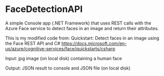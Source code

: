 # FaceDetectionAPI
A simple Console app (.NET Framework) that uses REST calls with the Azure Face service to detect faces in an image and return their attributes.

This is my modified code from: Quickstart: Detect faces in an image using the Face REST API and C# https://docs.microsoft.com/en-us/azure/cognitive-services/face/quickstarts/csharp

Input: jpg image (on local disk) containing a human face

Output: JSON result to console and JSON file (on local disk)
